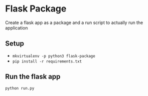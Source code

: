 # Flask Package

Create a flask app as a package and a run script to actually run the application

## Setup
* `mkvirtualenv -p python3 flask-package`
* `pip install -r requirements.txt`

## Run the flask app
`python run.py`


